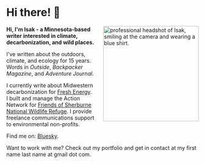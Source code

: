 # Hi there! 👋
<style>
  @media (max-width: 700px) {
    .responsive-img {
      width: 150px!important;
    }
  }
</style>
<img class="responsive-img" src="Isak-Headshot-Circle.webp" style="padding-left:20px" align="right" width="250px" alt="professional headshot of Isak, smiling at the camera and wearing a blue shirt.">

**Hi, I'm Isak - a Minnesota-based writer interested in climate, decarbonization, and wild places.**


I've written about the outdoors, climate, and ecology for 15 years. Words in *Outside*, *Backpacker Magazine*, and *Adventure Journal.*

I currently write about Midwestern decarbonization for [Fresh Energy](https://fresh-energy.org/). I built and manage the Action Network for [Friends of Sherburne National Wildlife Refuge](https://www.exploresherburne.org/). I provide freelance communications support to environmental non-profits.

Find me on: [Bluesky](https://bsky.app/profile/isakkvam.bsky.social).

Want to work with me? Check out my portfolio and get in contact at my first name last name at gmail dot com.
